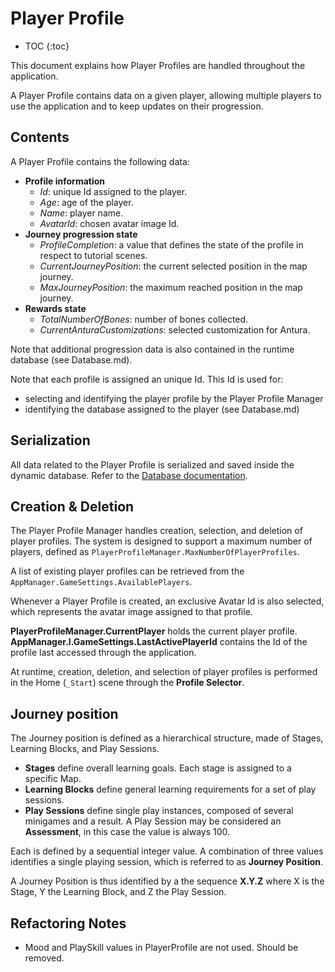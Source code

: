 # Player Profile

* TOC
{:toc}

This document explains how Player Profiles are handled throughout the application.

A Player Profile contains data on a given player, allowing multiple players to use the application and to keep updates on their progression.

## Contents

A Player Profile contains the following data:

* **Profile information**
  * *Id*: unique Id assigned to the player.
  * *Age*: age of the player.
  * *Name*: player name.
  * *AvatarId*: chosen avatar image Id.
* **Journey progression state**
  * *ProfileCompletion*: a value that defines the state of the profile in respect to tutorial scenes.
  * *CurrentJourneyPosition*: the current selected position in the map journey.
  * *MaxJourneyPosition*: the maximum reached position in the map journey.
* **Rewards state**
  * *TotalNumberOfBones*: number of bones collected.
  * *CurrentAnturaCustomizations*: selected customization for Antura.

Note that additional progression data is also contained in the runtime database (see Database.md).

Note that each profile is assigned an unique Id.
This Id is used for:

* selecting and identifying the player profile by the Player Profile Manager
* identifying the database assigned to the player (see Database.md)

## Serialization

All data related to the Player Profile is serialized and saved inside the dynamic database.
Refer to the [Database documentation](Database.md).

## Creation & Deletion

The Player Profile Manager handles creation, selection, and deletion of player profiles.
The system is designed to support a maximum number of players, defined as `PlayerProfileManager.MaxNumberOfPlayerProfiles`.

A list of existing player profiles can be retrieved from the `AppManager.GameSettings.AvailablePlayers`.

Whenever a Player Profile is created, an exclusive Avatar Id is also selected, which represents the avatar image assigned to that profile.

**PlayerProfileManager.CurrentPlayer** holds the current player profile.
**AppManager.I.GameSettings.LastActivePlayerId** contains the Id of the profile last accessed through the application.

At runtime, creation, deletion, and selection of player profiles is performed in the Home (`_Start`) scene through the **Profile Selector**.

## Journey position

The Journey position is defined as a hierarchical structure, made of Stages, Learning Blocks, and Play Sessions.

* **Stages** define overall learning goals. Each stage is assigned to a specific Map.
* **Learning Blocks** define general learning requirements for a set of play sessions.
* **Play Sessions** define single play instances, composed of several minigames and a result. A Play Session may be considered an **Assessment**, in this case the value is always 100.

Each is defined by a sequential integer value.
A combination of three values identifies a single playing session, which is referred to as **Journey Position**.

A Journey Position is thus identified by a the sequence **X.Y.Z** where X is the Stage, Y the Learning Block, and Z the Play Session.

## Refactoring Notes

- Mood and PlaySkill values in PlayerProfile are not used. Should be removed.
